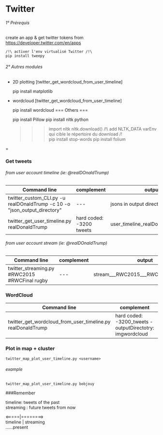 Twitter
=======

###### 1° Prérequis
create an app & get twitter tokens from https://developer.twitter.com/en/apps 

    /!\ activer l'env virtualisé Twitter /!\
    pip install tweepy
###### 2° Autres modules
- 2D plotting [twitter_get_wordcloud_from_user_timeline]  
    

    pip install matplotlib

- wordcloud [twitter_get_wordcloud_from_user_timeline]

        
    pip install wordcloud
=== Others ===  
    
    pip install Pillow
    pip install nltk
    python
    >>> import nltk
    >>> nltk.download()
    /!\ add NLTK_DATA varEnv qui cible le répertoire du download /!\
    pip install stop-words
    pip install folium
 
 =

### Get tweets
###### from user account *timeline* (ie: @realDOnaldTrump)
| Command line | complement | output |
| --- | --- | --- |
| twitter_custom_CLI.py -u realDOnaldTrump -c 10 -o "json_output_directory" |  --- |jsons in output directory
| twitter_get_user_timeline.py realDonaldTrump |  hard coded: -3200 tweets |user_timeline_realDonaldTrump.jsonl |  

###### from user account *stream* (ie: @realDOnaldTrump)
| Command line | complement | output |
| --- | --- | --- |
| twitter_streaming.py \#RWC2015 \#RWCFinal rugby |  --- |stream___RWC2015___RWCFinal_rugby.jsonl


### WordCloud
| Command line | complement | output |
| --- | --- | --- |
| twitter_get_wordcloud_from_user_timeline.py realDonaldTrump |  hard coded: -3200_tweets -outputDirectotry: imgwordcloud|realDonaldTrump_1552691908.829363.png

### Plot in map + cluster
    twitter_map_plot_user_timeline.py <username>
###### example
    twitter_map_plot_user_timeline.py bobjouy

###Remember

timeline: tweets of the past\
streaming : future tweets from now

<=====|========>\
timeline | streaming\
......present